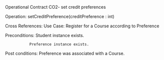 Operational Contract  CO2- set credit preferences

Operation: setCreditPreference(creditPreference : int)

Cross References:  Use Case: Register for a Course according to Preference

Preconditions: Student instance exists.

			   Preference instance exists.
			   
Post conditions: Preference was associated with a Course.
